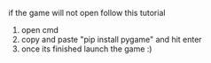 if the game will not open follow this tutorial
1. open cmd
2. copy and paste "pip install pygame" and hit enter
3. once its finished launch the game :)

